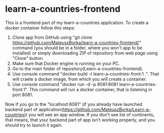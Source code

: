 # learn-a-countries-frontend

This is a frontend part of my learn-a-countries application. To create a docker container follow this steps:

1) Clone app from GitHub using "git clone https://github.com/MateuszBorka/learn-a-countries-frontend/" command (you should be in a folder, where you won't app to be installed) or simply downloading ZIP of repository from web page using "Clone" button.
2) Make sure that Docker engine is running on your PC.
3) Go to the main folder of repository(Learn-a-countries-frontend).
4) Use console command "docker build -t learn-a-countries-front:1 .". That will craete a docker image, from which you will create a container.
5) Use console command "docker run -d -p 8081:8081 learn-a-countries-front:1". This command will run a docker container, that is listening in port 8081.

Now if you go to the "localhost:8081" (if you already have launched backend part of application(https://github.com/MateuszBorka/Learn-a-countries)) you will see an app window. If you don't see list of continents, that means, that your backend part of app isn't working properly, and you should try to launch it again.


